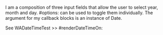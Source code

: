 I am a composition of three input fields that allow the user to select year, month and day. #options: can be used to toggle them individually.
The argument for my callback blocks is an instance of Date.

See WADateTimeTest >> #renderDateTimeOn:
